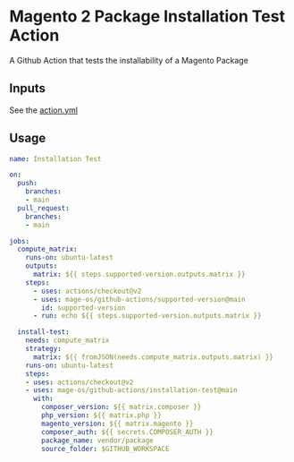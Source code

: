 # Magento 2 Package Installation Test Action

A Github Action that tests the installability of a Magento Package

## Inputs

See the [action.yml](./action.yml)

## Usage

```yml
name: Installation Test

on:
  push:
    branches:
    - main
  pull_request:
    branches:
    - main

jobs:
  compute_matrix:
    runs-on: ubuntu-latest
    outputs:
      matrix: ${{ steps.supported-version.outputs.matrix }}
    steps:
      - uses: actions/checkout@v2
      - uses: mage-os/github-actions/supported-version@main
        id: supported-version
      - run: echo ${{ steps.supported-version.outputs.matrix }}

  install-test:
    needs: compute_matrix
    strategy:
      matrix: ${{ fromJSON(needs.compute_matrix.outputs.matrix) }}
    runs-on: ubuntu-latest
    steps:
    - uses: actions/checkout@v2
    - uses: mage-os/github-actions/installation-test@main
      with:
        composer_version: ${{ matrix.composer }}
        php_version: ${{ matrix.php }}
        magento_version: ${{ matrix.magento }}
        composer_auth: ${{ secrets.COMPOSER_AUTH }}
        package_name: vendor/package
        source_folder: $GITHUB_WORKSPACE
```
